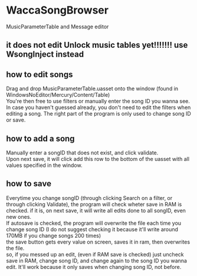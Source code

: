 # WaccaSongBrowser
MusicParameterTable and Message editor
## it does not edit Unlock music tables yet!!!!!!! use WsongInject instead

## how to edit songs
Drag and drop MusicParameterTable.uasset onto the window (found in WindowsNoEditor/Mercury/Content/Table)
<br>You're then free to use filters or manually enter the song ID you wanna see.
<br>In case you haven't guessed already, you don't need to edit the filters when editing a song. The right part of the program is only used to change song ID or save.

## how to add a song
Manually enter a songID that does not exist, and click validate.
<br>Upon next save, it will click add this row to the bottom of the uasset with all values specified in the window.

## how to save
Everytime you change songID (through clicking Search on a filter, or through clicking Validate), the program will check wheter save in RAM is checked. if it is, on next save, it will write all edits done to all songID, even new ones.
<br> If autosave is checked, the program will overwrite the file each time you change song ID (I do not suggest checking it because it'll write around 170MB if you change songs 200 times)
<br> the save button gets every value on screen, saves it in ram, then overwrites the file.
<br> so, if you messed up an edit, (even if RAM save is checked) just uncheck save in RAM, change song ID, and change again to the song ID you wanna edit. It'll work because it only saves when changing song ID, not before.
